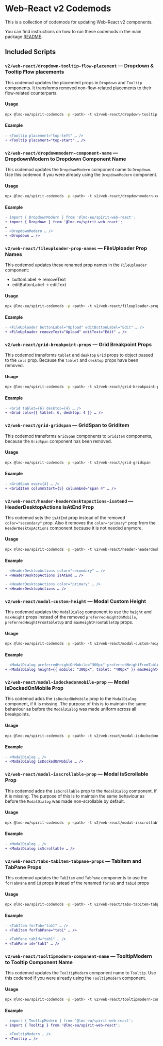 <!-- @see: https://jira.almacareer.tech/browse/DS-1604 -->
<!--lint disable heading-capitalization-->

# Web-React v2 Codemods

This is a collection of codemods for updating Web-React v2 components.

You can find instructions on how to run these codemods in the main package [README](https://github.com/lmc-eu/spirit-design-system/blob/main/packages/codemods/README.md).

## Included Scripts

### `v2/web-react/dropdown-tooltip-flow-placement` — Dropdown & Tooltip Flow placements

This codemod updates the placement props in `Dropdown` and `Tooltip` components.
It transforms removed non-flow-related placements to their flow-related counterparts.

#### Usage

```sh
npx @lmc-eu/spirit-codemods -p <path> -t v2/web-react/dropdown-tooltip-flow-placement
```

#### Example

```diff
- <Tooltip placement="top-left" … />
+ <Tooltip placement="top-start" … />
```

### `v2/web-react/dropdownmodern-component-name` — DropdownModern to Dropdown Component Name

This codemod updates the `DropdownModern` component name to `Dropdown`.
Use this codemod if you were already using the `DropdownModern` component.

#### Usage

```sh
npx @lmc-eu/spirit-codemods -p <path> -t v2/web-react/dropdownmodern-component-name
```

#### Example

```diff
- import { DropdownModern } from '@lmc-eu/spirit-web-react';
+ import { Dropdown } from '@lmc-eu/spirit-web-react';
…
- <DropdownModern … />
+ <Dropdown … />
```

### `v2/web-react/fileuploader-prop-names` — FileUploader Prop Names

This codemod updates these renamed prop names in the `FileUploader` component:

- buttonLabel → removeText
- editButtonLabel → editText

#### Usage

```sh
npx @lmc-eu/spirit-codemods -p <path> -t v2/web-react/fileuploader-prop-names
```

#### Example

```diff
- <FileUploader buttonLabel="Upload" editButtonLabel="Edit" … />
+ <FileUploader removeText="Upload" editText="Edit" … />
```

### `v2/web-react/grid-breakpoint-props` — Grid Breakpoint Props

This codemod transforms `tablet` and `desktop` `Grid` props to
object passed to the `cols` prop. Because the `tablet` and `desktop`
props have been removed.

#### Usage

```sh
npx @lmc-eu/spirit-codemods -p <path> -t v2/web-react/grid-breakpoint-props
```

#### Example

```diff
- <Grid tablet={6} desktop={4} … />
+ <Grid cols={{ tablet: 6, desktop: 4 }} … />
```

### `v2/web-react/grid-gridspan` — GridSpan to GridItem

This codemod transforms `GridSpan` components to `GridItem` components,
because the `GridSpan` component has been removed.

#### Usage

```sh
npx @lmc-eu/spirit-codemods -p <path> -t v2/web-react/grid-gridspan
```

#### Example

```diff
- <GridSpan over={4} … />
+ <GridItem columnStart={5} columnEnd="span 4" … />
```

### `v2/web-react/header-headerdesktopactions-isatend` — HeaderDesktopActions isAtEnd Prop

This codemod sets the `isAtEnd` prop instead of the removed `color="secondary"` prop.
Also it removes the `color="primary"` prop from the `HeaderDesktopActions` component
because it is not needed anymore.

#### Usage

```sh
npx @lmc-eu/spirit-codemods -p <path> -t v2/web-react/header-headerdesktopactions-isatend
```

#### Example

```diff
- <HeaderDesktopActions color="secondary" … />
+ <HeaderDesktopActions isAtEnd … />

- <HeaderDesktopActions color="primary" … />
+ <HeaderDesktopActions … />
```

### `v2/web-react/modal-custom-height` — Modal Custom Height

This codemod updates the `ModalDialog` component to use the `height` and
`maxHeight` props instead of the removed `preferredHeightOnMobile`,
`preferredHeightFromTabletUp` and `maxHeightFromTabletUp` props.

#### Usage

```sh
npx @lmc-eu/spirit-codemods -p <path> -t v2/web-react/modal-custom-height
```

#### Example

```diff
- <ModalDialog preferredHeightOnMobile="300px" preferredHeightFromTabletUp="400px" maxHeightFromTabletUp="500px" … />
+ <ModalDialog height={{ mobile: "300px", tablet: "400px" }} maxHeight={{ tablet: "500px" }} … />
```

### `v2/web-react/modal-isdockedonmobile-prop` — Modal isDockedOnMobile Prop

This codemod adds the `isDockedOnMobile` prop to the `ModalDialog` component,
if it is missing. The purpose of this is to maintain the same behaviour as
before the `ModalDialog` was made uniform across all breakpoints.

#### Usage

```sh
npx @lmc-eu/spirit-codemods -p <path> -t v2/web-react/modal-isdockedonmobile-prop
```

#### Example

```diff
- <ModalDialog … />
+ <ModalDialog isDockedOnMobile … />
```

### `v2/web-react/modal-isscrollable-prop` — Modal isScrollable Prop

This codemod adds the `isScrollable` prop to the `ModalDialog` component,
if it is missing. The purpose of this is to maintain the same behaviour as
before the `ModalDialog` was made non-scrollable by default.

#### Usage

```sh
npx @lmc-eu/spirit-codemods -p <path> -t v2/web-react/modal-isscrollable-prop
```

#### Example

```diff
- <ModalDialog … />
+ <ModalDialog isScrollable … />
```

### `v2/web-react/tabs-tabitem-tabpane-props` — TabItem and TabPane Props

This codemod updates the `TabItem` and `TabPane` components to use the
`forTabPane` and `id` props instead of the renamed `forTab` and `tabId` props

#### Usage

```sh
npx @lmc-eu/spirit-codemods -p <path> -t v2/web-react/tabs-tabitem-tabpane-props
```

#### Example

```diff
- <TabItem forTab="tab1" … />
+ <TabItem forTabPane="tab1" … />

- <TabPane tabId="tab1" … />
+ <TabPane id="tab1" … />
```

### `v2/web-react/tooltipmodern-component-name` — TooltipModern to Tooltip Component Name

This codemod updates the `TooltipModern` component name to `Tooltip`.
Use this codemod if you were already using the `TooltipModern` component.

#### Usage

```sh
npx @lmc-eu/spirit-codemods -p <path> -t v2/web-react/tooltipmodern-component-name
```

#### Example

```diff
- import { TooltipModern } from '@lmc-eu/spirit-web-react';
+ import { Tooltip } from '@lmc-eu/spirit-web-react';

- <TooltipModern … />
+ <Tooltip … />
```
